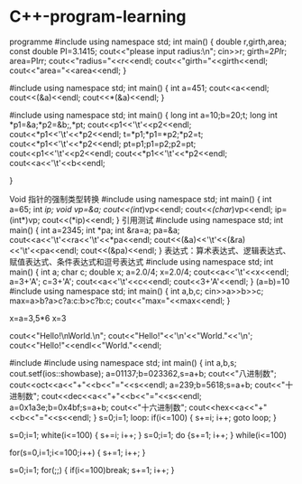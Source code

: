 # C++-program-learning
programme
#include<iostream>
using namespace std;
int main()
{
  double r,girth,area;
  const double PI=3.1415;
  cout<<"please input radius:\n";
  cin>>r;
  girth=2*PI*r;
  area=PI*r*r;
  cout<<"radius="<<r<<endl;
  cout<<"girth="<<girth<<endl;
  cout<<"area="<<area<<endl;
}

#include<iostream>
using namespace std;
int main()
{
  int a=451;
  cout<<a<<endl;
  cout<<(&a)<<endl;
  cout<<*(&a)<<endl;
}

#include<iostream>
using namespace std;
int main()
{
  long int a=10;b=20;t;
  long int *p1=&a;*p2=&b;,*pt;
  cout<<p1<<'\t'<<p2<<endl;
  cout<<*p1<<'\t'<<*p2<<endl;
  t=*p1;*p1=*p2;*p2=t;
  cout<<*p1<<'\t'<<*p2<<endl;
  pt=p1;p1=p2;p2=pt;
  cout<<p1<<'\t'<<p2<<endl;
  cout<<*p1<<'\t'<<*p2<<endl;
  cout<<a<<'\t'<<b<<endl;

}

Void 指针的强制类型转换
#include<iostream>
using namespace std;
int main()
{
  int a=65;
  int *ip;
  void *vp=&a;
  cout<<*(int*)vp<<endl;
  cout<<*(char*)vp<<endl;
  ip=(int*)vp;
  cout<<(*ip)<<endl;
}
引用测试
#include<iostream>
using namespace std;
int main()
{
  int a=2345;
  int *pa;
  int &ra=a;
  pa=&a;
  cout<<a<<'\t'<<ra<<'\t'<<*pa<<endl;
  cout<<(&a)<<'\t'<<(&ra)<<'\t'<<pa<<endl;
  cout<<(&pa)<<endl;
}
表达式：算术表达式、逻辑表达式、赋值表达式、条件表达式和逗号表达式
#include<iostream>
using namespace std;
int main()
{
  int a;
  char c;
  double x;
  a=2.0/4;
  x=2.0/4;
  cout<<a<<'\t'<<x<<endl;
  a=3+'A';
  c=3+'A';
  cout<<a<<'\t'<<c<<endl;
  cout<<3+'A'<<endl;
}
(a=b)=10
#include<iostream>
using namespace std;
int main()
{
 int a,b,c;
 cin>>a>>b>>c;
 max=a>b?a>c?a:c:b>c?b:c;
 cout<<"max="<<max<<endl;
}

x=a=3,5*6  x=3

cout<<"Hello!\nWorld.\n";
cout<<"Hello!"<<'\n'<<"World."<<'\n';
cout<<"Hello!"<<endl<<"World."<<endl;

#include<iostream>
#include<iomanip>
using namespace std;
int main()
{ int a,b,s;
  cout.setf(ios::showbase);
  a=01137;b=023362,s=a+b;
  cout<<"八进制数";
  cout<<oct<<a<<"+"<<b<<"="<<s<<endl;
  a=239;b=5618;s=a+b;
  cout<<"十进制数";
  cout<<dec<<a<<"+"<<b<<"="<<s<<endl;
  a=0x1a3e;b=0x4bf;s=a+b;
  cout<<"十六进制数";
  cout<<hex<<a<<"+"<<b<<"="<<s<<endl;
}
s=0;i=1;
loop:
  if(i<=100)
  { s+=i;
    i++;
    goto loop;
  }

s=0;i=1;
white(i<=100)
{ s+=i;
  i++;
}
s=0;i=1;
do 
{s+=1;
 i++;
}  while(i<=100)

for(s=0,i=1;i<=100;i++)
{ s+=1;
  i++;
}

s=0;i=1;
for(;;)
{ if(i<=100)break;
  s+=1;
  i++;
}














